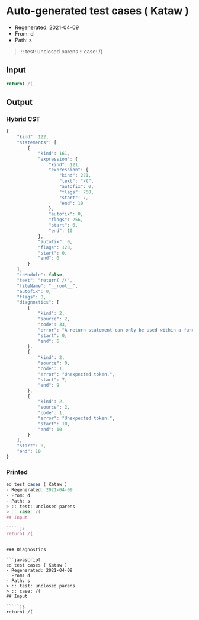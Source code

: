 # Auto-generated test cases ( Kataw )
- Regenerated: 2021-04-09
- From: d
- Path: s
> :: test: unclosed parens
> :: case: /(
## Input

`````js
return( /(
`````

## Output

### Hybrid CST

```javascript
{
    "kind": 122,
    "statements": [
        {
            "kind": 161,
            "expression": {
                "kind": 121,
                "expression": {
                    "kind": 221,
                    "text": "/(",
                    "autofix": 0,
                    "flags": 768,
                    "start": 7,
                    "end": 10
                },
                "autofix": 0,
                "flags": 256,
                "start": 6,
                "end": 10
            },
            "autofix": 0,
            "flags": 128,
            "start": 0,
            "end": 0
        }
    ],
    "isModule": false,
    "text": "return( /(",
    "fileName": "__root__",
    "autofix": 0,
    "flags": 0,
    "diagnostics": [
        {
            "kind": 2,
            "source": 2,
            "code": 33,
            "error": "A return statement can only be used within a function_body",
            "start": 0,
            "end": 6
        },
        {
            "kind": 2,
            "source": 0,
            "code": 1,
            "error": "Unexpected token.",
            "start": 7,
            "end": 9
        },
        {
            "kind": 2,
            "source": 2,
            "code": 1,
            "error": "Unexpected token.",
            "start": 10,
            "end": 10
        }
    ],
    "start": 0,
    "end": 10
}
```

### Printed

```javascript
ed test cases ( Kataw )
- Regenerated: 2021-04-09
- From: d
- Path: s
> :: test: unclosed parens
> :: case: /(
## Input

`````js
return( /(
`````
```

### Diagnostics

```javascript
ed test cases ( Kataw )
- Regenerated: 2021-04-09
- From: d
- Path: s
> :: test: unclosed parens
> :: case: /(
## Input

`````js
return( /(
`````
```

